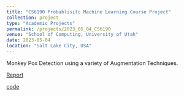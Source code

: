 ```yaml
---
title: "CS6190 Probablisitc Machine Learning Course Project"
collection: project
type: "Academic Projects"
permalink: /projects/2023_05_04_CS6190
venue: "School of Computing, University of Utah"
date: 2023-05-04
location: "Salt Lake City, USA"
---
```


Monkey Pox Detection using a variety of Augmentation Techniques. 

[Report](https://mahimoksha.github.io/files/CS6190_report.pdf)

[code](https://github.com/mahimoksha/CS6190---ProbabilisticMLProject)